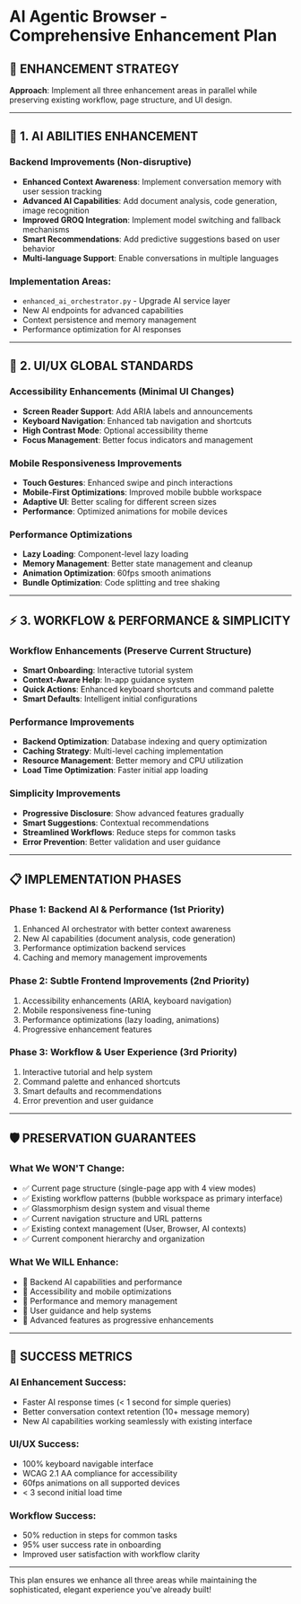 # AI Agentic Browser - Comprehensive Enhancement Plan

## 🎯 **ENHANCEMENT STRATEGY**
**Approach**: Implement all three enhancement areas in parallel while preserving existing workflow, page structure, and UI design.

---

## 🤖 **1. AI ABILITIES ENHANCEMENT**

### **Backend Improvements** (Non-disruptive)
- **Enhanced Context Awareness**: Implement conversation memory with user session tracking
- **Advanced AI Capabilities**: Add document analysis, code generation, image recognition
- **Improved GROQ Integration**: Implement model switching and fallback mechanisms
- **Smart Recommendations**: Add predictive suggestions based on user behavior
- **Multi-language Support**: Enable conversations in multiple languages

### **Implementation Areas**:
- `enhanced_ai_orchestrator.py` - Upgrade AI service layer
- New AI endpoints for advanced capabilities
- Context persistence and memory management
- Performance optimization for AI responses

---

## 🎨 **2. UI/UX GLOBAL STANDARDS**

### **Accessibility Enhancements** (Minimal UI Changes)
- **Screen Reader Support**: Add ARIA labels and announcements
- **Keyboard Navigation**: Enhanced tab navigation and shortcuts
- **High Contrast Mode**: Optional accessibility theme
- **Focus Management**: Better focus indicators and management

### **Mobile Responsiveness Improvements**
- **Touch Gestures**: Enhanced swipe and pinch interactions
- **Mobile-First Optimizations**: Improved mobile bubble workspace
- **Adaptive UI**: Better scaling for different screen sizes
- **Performance**: Optimized animations for mobile devices

### **Performance Optimizations**
- **Lazy Loading**: Component-level lazy loading
- **Memory Management**: Better state management and cleanup
- **Animation Optimization**: 60fps smooth animations
- **Bundle Optimization**: Code splitting and tree shaking

---

## ⚡ **3. WORKFLOW & PERFORMANCE & SIMPLICITY**

### **Workflow Enhancements** (Preserve Current Structure)
- **Smart Onboarding**: Interactive tutorial system
- **Context-Aware Help**: In-app guidance system
- **Quick Actions**: Enhanced keyboard shortcuts and command palette
- **Smart Defaults**: Intelligent initial configurations

### **Performance Improvements**
- **Backend Optimization**: Database indexing and query optimization
- **Caching Strategy**: Multi-level caching implementation
- **Resource Management**: Better memory and CPU utilization
- **Load Time Optimization**: Faster initial app loading

### **Simplicity Improvements**
- **Progressive Disclosure**: Show advanced features gradually
- **Smart Suggestions**: Contextual recommendations
- **Streamlined Workflows**: Reduce steps for common tasks
- **Error Prevention**: Better validation and user guidance

---

## 📋 **IMPLEMENTATION PHASES**

### **Phase 1: Backend AI & Performance** (1st Priority)
1. Enhanced AI orchestrator with better context awareness
2. New AI capabilities (document analysis, code generation)
3. Performance optimization backend services
4. Caching and memory management improvements

### **Phase 2: Subtle Frontend Improvements** (2nd Priority)
1. Accessibility enhancements (ARIA, keyboard navigation)
2. Mobile responsiveness fine-tuning
3. Performance optimizations (lazy loading, animations)
4. Progressive enhancement features

### **Phase 3: Workflow & User Experience** (3rd Priority)
1. Interactive tutorial and help system
2. Command palette and enhanced shortcuts
3. Smart defaults and recommendations
4. Error prevention and user guidance

---

## 🛡️ **PRESERVATION GUARANTEES**

### **What We WON'T Change**:
- ✅ Current page structure (single-page app with 4 view modes)
- ✅ Existing workflow patterns (bubble workspace as primary interface)
- ✅ Glassmorphism design system and visual theme
- ✅ Current navigation structure and URL patterns
- ✅ Existing context management (User, Browser, AI contexts)
- ✅ Current component hierarchy and organization

### **What We WILL Enhance**:
- 🔧 Backend AI capabilities and performance
- 🔧 Accessibility and mobile optimizations
- 🔧 Performance and memory management
- 🔧 User guidance and help systems
- 🔧 Advanced features as progressive enhancements

---

## 🎯 **SUCCESS METRICS**

### **AI Enhancement Success**:
- Faster AI response times (< 1 second for simple queries)
- Better conversation context retention (10+ message memory)
- New AI capabilities working seamlessly with existing interface

### **UI/UX Success**:
- 100% keyboard navigable interface
- WCAG 2.1 AA compliance for accessibility
- 60fps animations on all supported devices
- < 3 second initial load time

### **Workflow Success**:
- 50% reduction in steps for common tasks
- 95% user success rate in onboarding
- Improved user satisfaction with workflow clarity

---

This plan ensures we enhance all three areas while maintaining the sophisticated, elegant experience you've already built!